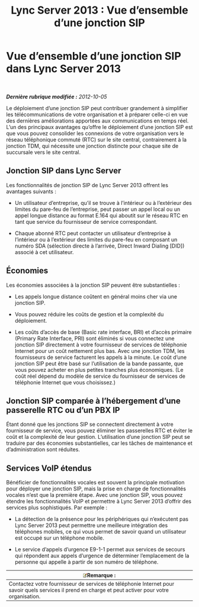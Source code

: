 ﻿---
title: 'Lync Server 2013 : Vue d’ensemble d’une jonction SIP'
TOCTitle: Vue d’ensemble d’une jonction SIP
ms:assetid: 204f2c21-436f-4b2d-93ea-d6db98fa2952
ms:mtpsurl: https://technet.microsoft.com/fr-fr/library/Gg398285(v=OCS.15)
ms:contentKeyID: 49296463
ms.date: 05/20/2016
mtps_version: v=OCS.15
ms.translationtype: HT
---

# Vue d’ensemble d’une jonction SIP dans Lync Server 2013

 

_**Dernière rubrique modifiée :** 2012-10-05_

Le déploiement d’une jonction SIP peut contribuer grandement à simplifier les télécommunications de votre organisation et à préparer celle-ci en vue des dernières améliorations apportées aux communications en temps réel. L’un des principaux avantages qu’offre le déploiement d’une jonction SIP est que vous pouvez consolider les connexions de votre organisation vers le réseau téléphonique commuté (RTC) sur le site central, contrairement à la jonction TDM, qui nécessite une jonction distincte pour chaque site de succursale vers le site central.

## Jonction SIP dans Lync Server

Les fonctionnalités de jonction SIP de Lync Server 2013 offrent les avantages suivants :

  - Un utilisateur d’entreprise, qu’il se trouve à l’intérieur ou à l’extérieur des limites du pare-feu de l’entreprise, peut passer un appel local ou un appel longue distance au format E.164 qui aboutit sur le réseau RTC en tant que service du fournisseur de service correspondant.

  - Chaque abonné RTC peut contacter un utilisateur d’entreprise à l’intérieur ou à l’extérieur des limites du pare-feu en composant un numéro SDA (sélection directe à l’arrivée, Direct Inward Dialing \[DID\]) associé à cet utilisateur.

## Économies

Les économies associées à la jonction SIP peuvent être substantielles :

  - Les appels longue distance coûtent en général moins cher via une jonction SIP.

  - Vous pouvez réduire les coûts de gestion et la complexité du déploiement.

  - Les coûts d’accès de base (Basic rate interface, BRI) et d’accès primaire (Primary Rate Interface, PRI) sont éliminés si vous connectez une jonction SIP directement à votre fournisseur de services de téléphonie Internet pour un coût nettement plus bas. Avec une jonction TDM, les fournisseurs de service facturent les appels à la minute. Le coût d’une jonction SIP peut être basé sur l’utilisation de la bande passante, que vous pouvez acheter en plus petites tranches plus économiques. (Le coût réel dépend du modèle de service du fournisseur de services de téléphonie Internet que vous choisissez.)

## Jonction SIP comparée à l’hébergement d’une passerelle RTC ou d’un PBX IP

Étant donné que les jonctions SIP se connectent directement à votre fournisseur de service, vous pouvez éliminer les passerelles RTC et éviter le coût et la complexité de leur gestion. L’utilisation d’une jonction SIP peut se traduire par des économies substantielles, car les tâches de maintenance et d’administration sont réduites.

## Services VoIP étendus

Bénéficier de fonctionnalités vocales est souvent la principale motivation pour déployer une jonction SIP, mais la prise en charge de fonctionnalités vocales n’est que la première étape. Avec une jonction SIP, vous pouvez étendre les fonctionnalités VoIP et permettre à Lync Server 2013 d’offrir des services plus sophistiqués. Par exemple :

  - La détection de la présence pour les périphériques qui n’exécutent pas Lync Server 2013 peut permettre une meilleure intégration des téléphones mobiles, ce qui vous permet de savoir quand un utilisateur est occupé sur un téléphone mobile.

  - Le service d’appels d’urgence E9-1-1 permet aux services de secours qui répondent aux appels d’urgence de déterminer l’emplacement de la personne qui appelle à partir de son numéro de téléphone.

<table>
<thead>
<tr class="header">
<th><img src="images/Gg398920.note(OCS.15).gif" title="note" alt="note" />Remarque :</th>
</tr>
</thead>
<tbody>
<tr class="odd">
<td>Contactez votre fournisseur de services de téléphonie Internet pour savoir quels services il prend en charge et peut activer pour votre organisation.</td>
</tr>
</tbody>
</table>

